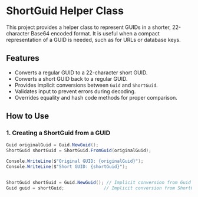 # ShortGuid Helper Class

This project provides a helper class to represent GUIDs in a shorter, 22-character Base64 encoded format. It is useful when a compact representation of a GUID is needed, such as for URLs or database keys.

## Features

- Converts a regular GUID to a 22-character short GUID.
- Converts a short GUID back to a regular GUID.
- Provides implicit conversions between `Guid` and `ShortGuid`.
- Validates input to prevent errors during decoding.
- Overrides equality and hash code methods for proper comparison.

## How to Use

### 1. Creating a ShortGuid from a GUID

```csharp
Guid originalGuid = Guid.NewGuid();
ShortGuid shortGuid = ShortGuid.FromGuid(originalGuid);

Console.WriteLine($"Original GUID: {originalGuid}");
Console.WriteLine($"Short GUID: {shortGuid}");


ShortGuid shortGuid = Guid.NewGuid(); // Implicit conversion from Guid to ShortGuid
Guid guid = shortGuid;               // Implicit conversion from ShortGuid to Guid

